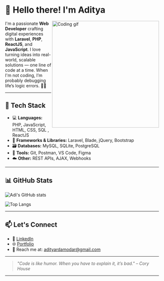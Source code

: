 # 👋 Hello there! I'm Aditya

<img align="right" width="350" src="https://media.giphy.com/media/qgQUggAC3Pfv687qPC/giphy.gif" alt="Coding gif" />

I'm a passionate **Web Developer** crafting digital experiences with **Laravel**, **PHP**, **ReactJS**, and **JavaScript**. I love turning ideas into real-world, scalable solutions — one line of code at a time. When I'm not coding, I’m probably debugging life’s logic errors. 🧠💡

---

## 🚀 Tech Stack

- 💻 **Languages:** PHP, JavaScript, HTML, CSS, SQL , ReactJS 
- 🧰 **Frameworks & Libraries:** Laravel, Blade, jQuery, Bootstrap  
- 🗃️ **Databases:** MySQL, SQLite, PostgreSQL
- 🔧 **Tools:** Git, Postman, VS Code, Figma  
- ☁️ **Other:** REST APIs, AJAX, Webhooks  

---

## 📊 GitHub Stats

![Adi's GitHub stats](https://github-readme-stats.vercel.app/api?username=AdityaDamodar&show_icons=true&theme=radical)

![Top Langs](https://github-readme-stats.vercel.app/api/top-langs/?username=AdityaDamodar&layout=compact&theme=radical)

---


## 📫 Let's Connect

- 💼 [LinkedIn](https://linkedin.com/in/your-profile)  
- 🌐 [Portfolio](https://yourportfolio.com)  
- 📧 Reach me at: adityardamodar@gmail.com  

---

> *"Code is like humor. When you have to explain it, it’s bad." – Cory House*

---
